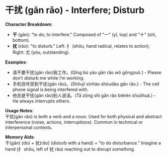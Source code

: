 # **干扰 (gān rǎo) - Interfere; Disturb**

**Character Breakdown**:  
- **干** (gān): "to do; to interfere." Composed of "一" (yī, top) and "十" (shí, bottom).  
- **扰** (rǎo): "to disturb." Left: 扌 (shǒu, hand radical, relates to action); Right: 尤 (yóu, outstanding).

**Examples**:  
- 请不要干扰(gān rǎo)我工作。(Qǐng bú yào gān rǎo wǒ gōngzuò.) - Please don’t disturb me while I’m working.  
- 手机信号受到干扰(gān rǎo)。(Shǒujī xìnhào shòudào gān rǎo.) - The cell phone signal is being interfered with.  
- 他总是干扰(gān rǎo)别人说话。(Tā zǒng shì gān rǎo biérén shuōhuà.) - He always interrupts others.

**Usage Notes**:  
干扰(gān rǎo) is both a verb and a noun. Used for both physical and abstract interference (noise, actions, interruptions). Common in technical or interpersonal contexts.

**Memory Aids**:  
干(gān) (do) + 扰(rǎo) (disturb with a hand) = "to do disturbance." Imagine a hand (扌 shǒu, left of 扰 rǎo) reaching out to disrupt something.